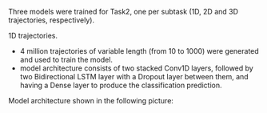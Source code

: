Three models were trained for Task2, one per subtask (1D, 2D and 3D trajectories, respectively).

1D trajectories.
  - 4 million trajectories of variable length (from 10 to 1000) were generated and used to train the model.
  - model architecture consists of two stacked Conv1D layers, followed by two Bidirectional LSTM layer with a Dropout layer between them, and having a Dense layer to produce the classification prediction.
 
 Model architecture shown in the following picture:
 
 
